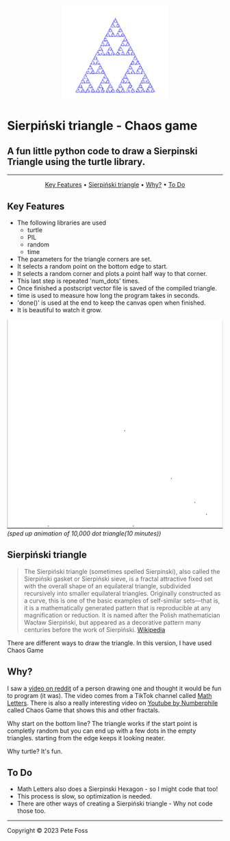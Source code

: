 
<h1 align="center">
  <br>
  <img src="images/triangle_10k.png" alt="Sierpiński triangle made from 10,000 dots"> 


# Sierpiński triangle - Chaos game


## A fun little python code to draw a Sierpinski Triangle using the turtle library.
***

<p align="center">
  <a href="#key-features">Key Features</a> •
  <a href="#Sierpiński-triangle">Sierpiński triangle</a> •
  <a href="#Why?">Why?</a> •
  <a href="#To-Do">To Do</a>
</p>



## Key Features

* The following libraries are used
  - turtle
  - PIL
  - random
  - time
* The parameters for the triangle corners are set.
* It selects a random point on the bottom edge to start.
* It selects a random corner and plots a point half way to that corner.
* This last step is repeated 'num_dots' times.
* Once finished a postscript vector file is saved of the compiled triangle.
* time is used to measure how long the program takes in seconds.
* 'done()' is used at the end to keep the canvas open when finished.
* It is beautiful to watch it grow.

![Animated gif of 10,000 dot sierpinski triangle being drawn](images/10kdots_animation.gif)
*(sped up animation of 10,000 dot triangle(10 minutes))*

## Sierpiński triangle

> The Sierpiński triangle (sometimes spelled Sierpinski), also called the Sierpiński gasket or Sierpiński sieve, is a fractal attractive fixed set with the overall shape of an equilateral triangle, subdivided recursively into smaller equilateral triangles. Originally constructed as a curve, this is one of the basic examples of self-similar sets—that is, it is a mathematically generated pattern that is reproducible at any magnification or reduction. It is named after the Polish mathematician Wacław Sierpiński, but appeared as a decorative pattern many centuries before the work of Sierpiński.
[Wikipedia](https://en.wikipedia.org/wiki/Sierpi%C5%84ski_triangle "link to Wikipedia page") 

There are different ways to draw the triangle. In this version, I have used Chaos Game


## Why?

I saw a [video on reddit](https://www.reddit.com/r/Damnthatsinteresting/comments/zd5ml6/how_sierpinskis_triangle_a_famous_fractal/) of a person drawing one and thought it would be fun to program (it was). The video comes from a TikTok channel called [Math Letters](https://www.tiktok.com/@mathletters). There is also a really interesting video on [Youtube by Numberphile](https://www.youtube.com/watch?v=kbKtFN71Lfs) called Chaos Game that shows this and other fractals.

Why start on the bottom line? The triangle works if the start point is completly random but you can end up with a few dots in the empty triangles. starting from the edge keeps it looking neater.

Why turtle? It's fun.


## To Do

* Math Letters also does a Sierpinski Hexagon - so I might code that too!
* This process is slow, so optimization is needed.
* There are other ways of creating a Sierpiński triangle - Why not code those too.



***

Copyright © 2023 Pete Foss
